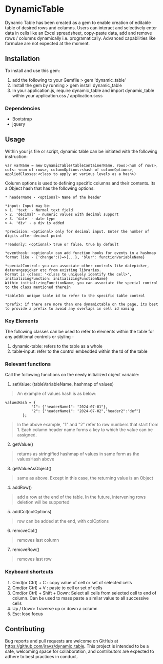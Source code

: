 # DynamicTable

Dynamic Table has been created as a gem to enable creation of editable table of desired rows and columns. Users can interact and selectively enter data in cells like an Excel spreadsheet, copy-paste data, add and remove rows / columns dynamically i.e. programatically. Advanced capabilities like formulae are not expected at the moment.

## Installation

To install and use this gem:
1. add the following to your Gemfile > gem 'dynamic_table' 
2. Install the gem by running > gem install dynamic_table
3. In your application.js, require dynamic_table and import dynamic_table within your application.css / application.scss

### Dependencies
* Bootstrap
* jquery

## Usage

Within your js file or script, dynamic table can be initiated with the following instruction:
```
var varName = new DynamicTable(tableContainerName, rows:<num of rows>, cols: <num of rows>, columnOptions:<hash of columnOptions>, appliedClasses:<class to apply at various levels as a hash>)
```
Column options is used to defining specific columns and their contents. Its a Object hash that has the following options:
```
* headerName - <optional> Name of the header

*input: Input may be:
> 1. 'text' - Normal text field
> 2. 'decimal' - numeric values with decimal support
> 3. 'date' - date type
> 4. 'div' - a div is added

*precision: <optional> only for decimal input. Enter the number of digits after decimal point

*readonly: <optional> true or false. true by default

*eventhook: <optional> can add function hooks for events in a hashmap format like - {'change':()=>{...}, 'blur': functionVariableName}

*specialControl: you can associate other controls like datepicker, daterangepicker etc from existing libraries.
Format is {class: '<class to uniquely identify the cell>', initializingFunction: initializingFunctionName}
Within initializingFunctionName, you can associate the special control to the class mentioned therein

*tableId: unique table id to refer to the specific table control

*prefix: if there are more than one dynamictable on the page, its best to provide a prefix to avoid any overlaps in cell id naming
```
### Key Elements
The following classes can be used to refer to elements within the table for any additional controls or styling -
1. dynamic-table: refers to the table as a whole
2. table-input: refer to the control embedded within the td of the table

### Relevant functions
Call the following functions on the newly initialized object variable:
1. setValue: (tableVariableName, hashmap of values)
> An example of values hash is as below:
```
valuesHash = {
            "1": {"headerName1": "2024-07-01"},
            "2": {"headerName1": "2024-07-02","header2":"def"}
        }; 
```
> In the above example, "1" and "2" refer to row numbers that start from 1. Each column header name forms a key to which the value can be assigned.

2. getValue()
> returns as stringified hashmap of values in same form as the valuesHash above

3. getValueAsObject()
> same as above. Except in this case, the returning value is an Object

4. addRow()
> add a row at the end of the table. In the future, intervening rows deletion will be supported

5. addCol(colOptions)
> row can be added at the end, with colOptions

6. removeCol()
> removes last column

7. removeRow()
> removes last row

### Keyboard shortcuts
1. Cmd(or Ctrl) + C : copy value of cell or set of selected cells
2. Cmd(or Ctrl) + V : paste to cell or set of cells 
3. Cmd(or Ctrl) + Shift + Down: Select all cells from selected cell to end of column. Can be used to mass paste a similar value to all successive cells
4. Up / Down: Traverse up or down a column
5. Esc: lose focus

## Contributing

Bug reports and pull requests are welcome on GitHub at https://github.com/jravz/dynamic_table. This project is intended to be a safe, welcoming space for collaboration, and contributors are expected to adhere to best practices in conduct.


